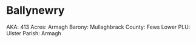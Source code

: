 # Ballynewry

AKA: 413
Acres: Armagh
Barony: Mullaghbrack
County: Fews Lower
PLU: Ulster
Parish: Armagh